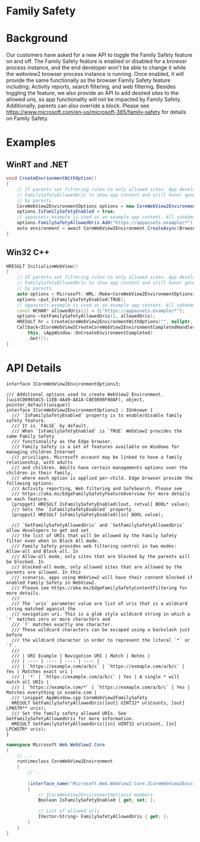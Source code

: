 Family Safety
===

# Background
Our customers have asked for a new API to toggle the Family Safety feature on and off. The Family 
Safety feature is enabled or disabled for a browser process instance, and the end developer 
won't be able to change it while the webview2 browser process instance is running. Once enabled, 
it will provide the same functionally as the browser Family Safety feature including: Activity 
reports, search filtering, and web filtering. Besides toggling the feature, we also provide an 
API to add desired sites to the allowed uris, so app functionality will not be impacted by 
Family Safety. Additionally, parents can also override a block.
Please see https://www.microsoft.com/en-us/microsoft-365/family-safety for details on Family Safety. 

# Examples
## WinRT and .NET   
```c#
void CreateEnvrionmentWithOption()
{
    // If parents set filtering rules to only allowed sites. App developers can use
    // FamilySafetyAllowedUris to show app content and still honor general filter settings set
    // by parents.
    CoreWebView2EnvironmentOptions options = new CoreWebView2EnvironmentOptions();
    options.IsFamilySafetyEnabled = true;
    // appassets.example is used as an example app content. All subdomain are added to the allow list
    options.FamilySafetyAllowedUris.Add("https://appassets.example/*");
    auto environment = await CoreWebView2Environment.CreateAsync(BrowserExecutableFolder, UserDataFolder, options);
}
```
## Win32 C++
```cpp
HRESULT InitializeWebView()
{
    // If parents set filtering rules to only allowed sites. App developers can use
    // FamilySafetyAllowedUris to show app content and still honor general filter settings set
    // by parents.
    auto options = Microsoft::WRL::Make<CoreWebView2EnvironmentOptions>();
    options->put_IsFamilySafetyEnabled(TRUE);
    // appassets.example is used as an example app content. All subdomain are added to the allow list
    const WCHAR* allowedUris[1] = {L"https://appassets.example/*"};
    options->SetFamilySafetyAllowedUris(1, allowedUris);
    HRESULT hr = CreateCoreWebView2EnvironmentWithOptions("", nullptr, options.Get(),
    Callback<ICoreWebView2CreateCoreWebView2EnvironmentCompletedHandler>(
        this, &AppWindow::OnCreateEnvironmentCompleted)
        .Get());
}
```

# API Details    
```
interface ICoreWebView2EnvironmentOptions3;

/// Additional options used to create WebView2 Environment.
[uuid(D0965AC5-11EB-4A49-AA1A-C8E9898F80AF), object, pointer_default(unique)]
interface ICoreWebView2EnvironmentOptions3 : IUnknown {
  /// `IsFamilySafetyEnabled` property is to enable/disable family safety feature.
  /// It is `FALSE` by default.
  /// When `IsFamilySafetyEnabled` is `TRUE` WebView2 provides the same Family Safety 
  /// functionality as the Edge browser. 
  /// Family Safety is a set of features available on Windows for managing children Internet 
  /// priviliges. Microsoft account may be linked to have a family relationship, with adults 
  /// and children. Adults have certain managements options over the children in their family, 
  /// where each option is applied per-child. Edge browser provide the following options: 
  /// Activity reporting, Web filtering and SafeSearch. Please see 
  /// https://aka.ms/EdgeFamilySafetyFeatureOverview for more details on each feature.
  [propget] HRESULT IsFamilySafetyEnabled([out, retval] BOOL* value);
  /// Sets the `IsFamilySafetyEnabled` property.
  [propput] HRESULT IsFamilySaFetyEnabled([in] BOOL value);

  /// `GetFamilySafetyAllowedUris` and `SetFamilySafetyAllowedUris` allow developers to get and set
  /// the list of URIs that will be allowed by the Family Safety filter even when in Block All mode.
  /// Family Safety provides web filtering control in two modes: Allow-all and Block-all. In 
  /// Allow-all mode, only sites that are blocked by the parents will be blocked. In 
  /// blocked-all mode, only allowed sites that are allowed by the parents are allowed. In this 
  /// scenario, apps using WebView2 will have their content blocked if enabled Family Safety in WebView2.
  /// Please see https://aka.ms/EdgeFamilySafetyContentFiltering for more details.
  ///
  /// The `uris` parameter value are list of uris that is a wildcard string matched aganist the 
  /// navigation uri. This is a glob style wildcard string in which a `*` matches zero or more characters and 
  /// `?` matches exactly one character.
  /// These wildcard characters can be escaped using a backslash just before
  /// the wildcard character in order to represent the literal `*` or `?`.
  /// 
  /// | URI Example | Navigation URI | Match | Notes |
  /// | ---- | ---- | ---- | ---- |
  /// | `https://example.com/a/b/c` | `https://exmaple.com/a/b/c` | Yes | Matches exact uri |
  /// | `*` | `https://example.com/a/b/c` | Yes | A single * will match all URIs |
  /// | `https://example.com/*` | `https://exmaple.com/a/b/c` | Yes | Matches everything in examle.com |
  /// \snippet AppWindow.cpp CoreWebView2FamilySafety
  HRESULT GetFamilySafetyAllowedUris([out] UINT32* uriCounts, [out] LPWSTR** uris);
  /// Set the family safety allowed URIs. See GetFamilySafetyAllowedUris for more information.
  HRESULT SetFamilySafetyAllowedUris([in] UINT32 urisCount, [in] LPCWSTR* uris);
}
```

```c# (but really MIDL3)
namespace Microsoft.Web.WebView2.Core
{
    // ...
    runtimeclass CoreWebView2Environment
    {
        // ...
        
        [interface_name("Microsoft.Web.WebView2.Core.ICoreWebView2EnvironmentOptions3")]
        {
            // ICoreWebView2EnvironmentOptions3 members
            Boolean IsFamilySafetyEnabled { get; set; };

            // List of allowed uris
            IVector<String> FamilySafetyAllowedUris { get; };
        }
    }
}
```

